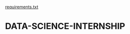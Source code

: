 [requirements.txt](https://github.com/manisha2103/DATA-SCIENCE-INTERNSHIP/files/10838078/requirements.txt)
# DATA-SCIENCE-INTERNSHIP
